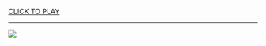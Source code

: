 
<a href="https://premium76.site?title=good_unblocked_game_websites&ref=13M">CLICK TO PLAY</a></h3>
<hr>

<a href="https://premium76.site?title=good_unblocked_game_websites&ref=13M"><img src="https://clearcache.store/games.png"></a>


